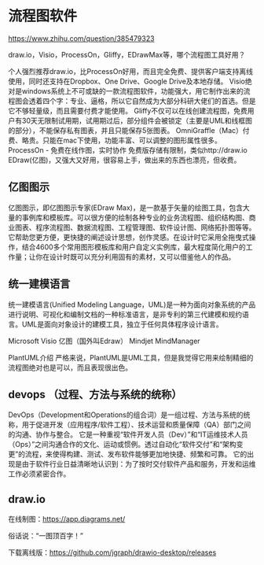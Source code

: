 # 流程图软件

https://www.zhihu.com/question/385479323

draw.io，Visio，ProcessOn，Gliffy，EDrawMax等，哪个流程图工具好用？

个人强烈推荐draw.io，比ProcessOn好用，而且完全免费、提供客户端支持离线使用，同时还支持在Dropbox、One Drive、Google Drive及本地存储。
Visio绝对是windows系统上不可或缺的一款流程图软件，功能强大，用它制作出来的流程图会透着四个字：专业、逼格，所以它自然成为大部分科研大佬们的首选。但是它不够轻量级，而且需要付费才能使用。
Gliffy不仅可以在线创建流程图，免费用户有30天无限制试用期，试用期过后，部分组件会被锁定（主要是UML和线框图的部分），不能保存私有图表，并且只能保存5张图表。
OmniGraffle（Mac）付费、略贵。只能在mac下使用，功能丰富、可以调整的图形属性很多。
ProcessOn - 免费在线作图，实时协作 免费版存储有限制，类似http://draw.io
EDraw(亿图)，又强大又好用，很容易上手，做出来的东西也漂亮，但收费。


## 亿图图示
亿图图示，即亿图图示专家(EDraw Max)，是一款基于矢量的绘图工具，包含大量的事例库和模板库。可以很方便的绘制各种专业的业务流程图、组织结构图、商业图表、程序流程图、数据流程图、工程管理图、软件设计图、网络拓扑图等等。它帮助您更方便，更快捷的阐述设计思想，创作灵感。在设计时它采用全拖曳式操作，结合4600多个常用图形模板库和用户自定义实例库，最大程度简化用户的工作量；让你在设计时既可以充分利用固有的素材，又可以借鉴他人的作品。


## 统一建模语言
统一建模语言(Unified Modeling Language，UML)是一种为面向对象系统的产品进行说明、可视化和编制文档的一种标准语言，是非专利的第三代建模和规约语言。UML是面向对象设计的建模工具，独立于任何具体程序设计语言。

Microsoft Visio
亿图（国外叫Edraw）
Mindjet MindManager

PlantUML介绍
严格来说，PlantUML是UML工具，但是我觉得它用来绘制精细的流程图绝对也是可以，而且表现很出色。


## devops （过程、方法与系统的统称）
DevOps（Development和Operations的组合词）是一组过程、方法与系统的统称，用于促进开发（应用程序/软件工程）、技术运营和质量保障（QA）部门之间的沟通、协作与整合。
它是一种重视“软件开发人员（Dev）”和“IT运维技术人员（Ops）”之间沟通合作的文化、运动或惯例。透过自动化“软件交付”和“架构变更”的流程，来使得构建、测试、发布软件能够更加地快捷、频繁和可靠。
它的出现是由于软件行业日益清晰地认识到：为了按时交付软件产品和服务，开发和运维工作必须紧密合作。

## draw.io
在线制图：https://app.diagrams.net/

俗话说：“一图顶百字！”

下载离线版：https://github.com/jgraph/drawio-desktop/releases












